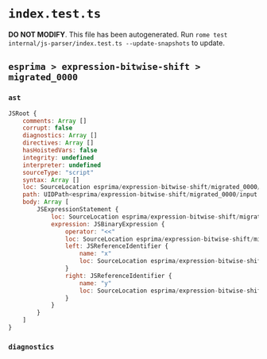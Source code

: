 # `index.test.ts`

**DO NOT MODIFY**. This file has been autogenerated. Run `rome test internal/js-parser/index.test.ts --update-snapshots` to update.

## `esprima > expression-bitwise-shift > migrated_0000`

### `ast`

```javascript
JSRoot {
	comments: Array []
	corrupt: false
	diagnostics: Array []
	directives: Array []
	hasHoistedVars: false
	integrity: undefined
	interpreter: undefined
	sourceType: "script"
	syntax: Array []
	loc: SourceLocation esprima/expression-bitwise-shift/migrated_0000/input.js 1:0-2:0
	path: UIDPath<esprima/expression-bitwise-shift/migrated_0000/input.js>
	body: Array [
		JSExpressionStatement {
			loc: SourceLocation esprima/expression-bitwise-shift/migrated_0000/input.js 1:0-1:6
			expression: JSBinaryExpression {
				operator: "<<"
				loc: SourceLocation esprima/expression-bitwise-shift/migrated_0000/input.js 1:0-1:6
				left: JSReferenceIdentifier {
					name: "x"
					loc: SourceLocation esprima/expression-bitwise-shift/migrated_0000/input.js 1:0-1:1 (x)
				}
				right: JSReferenceIdentifier {
					name: "y"
					loc: SourceLocation esprima/expression-bitwise-shift/migrated_0000/input.js 1:5-1:6 (y)
				}
			}
		}
	]
}
```

### `diagnostics`

```

```
